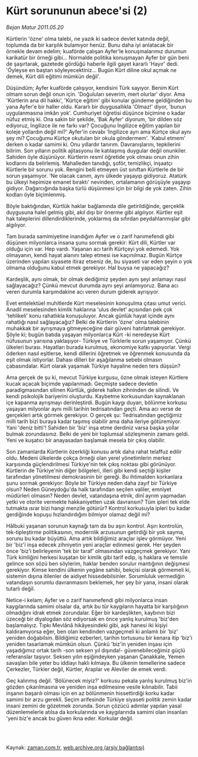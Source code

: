 # Kürt sorununun abece'si (2)

*Bejan Matur 2011.05.20*

<td class="columnist-detail">
<p>Kürtlerin 'özne' olma talebi, ne yazık ki sadece devlet katında değil, toplumda da bir karşılık bulamıyor henüz. Bunu daha iyi anlatacak bir örnekle devam edelim; kuaförde çalışan Ayfer'le konuşmalarımız durumun karikatür bir örneği gibi... Normalde politika konuşmayan Ayfer bir gün beni de şaşırtarak, gazetede gördüğü haberle ilgili gayet kararlı 'Hayır' dedi. 'Öyleyse en baştan söyleyecektiniz... Bugün Kürt diline okul açmak ne demek, Kürt dili eğitimi mümkün değil'.</p>
<p>
<div id="haberMetinDiv">
<p>Düşündüm; Ayfer kuaförde çalışıyor, kendisini Türk sayıyor. Benim Kürt olmam sorun değil onun için. 'Doğuluları severim, mert olurlar' diyor. Ama 'Kürtlerin ana dil hakkı', 'Kürtçe eğitim' gibi konular gündeme geldiğinden bu yana Ayfer'e bir haller oldu. Kararlı bir duygusallıkla 'Olmaz!' diyor, 'bunun uygulanmasına imkân yok'. Cumhuriyet öğretisi düşünce biçimine o kadar nüfuz etmiş ki. Ona sakin bir şekilde, 'Bak Ayfer' diyorum, 'bir dilden söz ediyoruz, İngilizce ile ne farkı var? Çocuğunu İngilizce eğitim yapılan bir koleje yollardın değil mi?' Ayfer'in cevabı 'İngilizce ayrı ama Kürtçe okul aynı şey mi? Çocuğumu Kürtçe okutulan bir okula göndermem'. 'Kabul etmem' derken o kadar samimi ki. Onu yıllardır tanırım. Davranışlarını, tepkilerini bilirim. Son yılların politik ajitasyonu ile katılaşmış duygular değil onunkiler. Sahiden öyle düşünüyor. Kürtlerin resmî öğretide yok olması onun zihin kodlarını da belirlemiş. Mahalleden tanıdığı, şoför, temizlikçi, inşaatçı Kürtlerle bir sorunu yok. Rengini belli etmeyen üst sınıftan Kürtlerle de bir sorun yaşamıyor. 'Ne olacak canım, aynı ülkede yaşayıp gidiyoruz. Atatürk bu ülkeyi hepimize emanet bıraktı' nevinden, ortalamanın görüşüyle yaşayıp gidiyor. Dağarcığında başka türlü düşünmesi için bir bilgi de yok zaten. Zihin kodları öyle biçimlenmiş.
<p>Böyle baktığından, Kürtlük haklar bağlamında dile getirildiğinde, gerçeklik duygusuna halel gelmiş gibi, akıl dışı bir önerme gibi algılıyor. Kürtler eşit hak taleplerini dillendirdiklerinde, yoklarmış da sıfırdan peydahlanmışlar gibi algılıyor. 
<p>Tam burada samimiyetine inandığım Ayfer ve o zarif hanımefendi gibi düşünen milyonlarca insana şunu sormak gerekir: Kürt dili, Kürtler var olduğu için var. Hep vardı. Yaşanan acı tarih Kürtçeyi yok edemedi. Yok olmayanın, kendi hayat alanını talep etmesi ise kaçınılmaz. Bugün Kürtçe üzerinden yapılan siyasete itiraz etseniz de, bu siyaseti var eden şeyin o yok olmama olduğunu kabul etmek gerekiyor. Hal buysa ne yapacağız? 
<p>Kardeşlik, aynı olmak, bir olmak dediğimiz şeyden aynı şeyi anlamayı nasıl sağlayacağız? Çünkü mevcut durumda aynı şeyi anlamıyoruz. Bana acı veren durumla karşımdakine acı veren durum giderek ayrışıyor.
<p>Evet entelektüel muhitlerde Kürt meselesinin konuşulma çıtası umut verici. Anadil meselesinden kimlik haklarına 'ulus devlet' açısından pek çok 'tehlikeli' konu rahatlıkla konuşuluyor. Ancak günlük hayat içinde aynı rahatlığı nasıl sağlayacağız? Belki de Kürtlerin 'özne' olma talebinin muhakkak bir ayrışmaya gitmeyeceğine dair güveni hatırlatmak gerekiyor. Şöyle ki; bugün batıda yaşayan milyonlarca Kürt -ki neredeyse Kürt nüfusunun yarısına yaklaşıyor- Türkiye ve Türklerle sorun yaşamıyor. Çünkü ülkeleri burası. Hayatları burada kurulmuş, ekonomiye katkı yapıyorlar. Vergi öderken nasıl eşitlerse, kendi dillerini öğretmek ve öğrenmek konusunda da eşit olmak istiyorlar. Dahası dilleri bir aşağılanma sebebi olmasın çabasındalar. Kürt olarak yaşamak Türkiye hayaline neden ters düşsün?
<p>Ama gerçek de şu ki, mevcut Türkiye kurgusu, özne olmak isteyen Kürtlere kucak açacak biçimde yapılanmadı. Geçmişte sadece devletin paradigmasından silinen Kürtlük, giderek halkın zihninden de silindi. Ve kendi psikolojik bariyerini oluşturdu. Kaybetme korkusundan kaynaklanan içe kapanma ayrışmayı derinleştirdi. Bugün kaygı duyan, bölünme korkusu yaşayan milyonlar aynı milli tarihin tedrisatından geçti. Ama acı verse de gerçekleri artık görmek gerekiyor. O gerçek şu: Tedrisatından geçtiğimiz milli tarih bizi buraya kadar taşımış olabilir ama daha ileriye götüremiyor. Yani 'deniz bitti'! Sahiden bir 'biz' inşa etme derdiniz varsa başka yollar bulmak zorundasınız. Belki de yeni bir toplumsal sözleşmenin zamanı geldi. Yeni ve kuşatıcı bir anayasadan başlamak mesela bir çıkış olabilir.
<p>Son zamanlarda Kürtlerin özerkliği konusu artık daha rahat telaffuz edilir oldu. Medeni ülkelerde çokça örneği olan yerel yönetimlerin merkez karşısında güçlendirilmesi Türkiye'nin tek çıkış noktası gibi görünüyor. Kürtlerin de Türkiye'nin diğer bölgeleri, illeri gibi kendi seçtiği kişiler tarafından yönetilmesi demokrasinin bir gereği. Bu ihtimalden korkanlara şunu sormak gerekiyor: Böyle bir Türkiye neden daha zayıf bir Türkiye olsun? Neden Güneydoğu'da halk tarafından seçilen valiler, emniyet müdürleri olmasın? Neden devlet, vatandaşına etnik, dinî ayrım yapmadan yetki ve otorite vermekte hakkaniyetten uzak davransın? Tüm ipleri tek elde tutmakta ısrar bizi hangi menzile götürür? Kontrol korkusuyla ipleri bu kadar gerdiğinde kopuşu hızlandırdığını bilmiyor olamaz değil mi?
<p>Hâlbuki yaşanan sorunun kaynağı tam da bu aşırı kontrol. Aşırı kontrolün, tek-tipleştirme politikasının, modernlik arzusunun getirdiği bir yok sayma, sorunu bu kadar büyüttü. Ama artık bildiğimiz araçlar işlev görmüyor. Yeni bir 'biz'i inşa edecek zihniyetin yeni araçlar edinmesi gerek. Her şeyden önce 'biz'i belirleyenin 'tek bir taraf' olmasından vazgeçmek gerekiyor. Yani Türk kimliğini herkesi kuşatan bir kimlik gibi tarif edip, iş haklara ve temsile gelince son sözü ben söylerim, haklar benden sorulur mantığının değişmesi gerekiyor. Kimse kendini ülkenin yegâne sahibi, bekçisi olarak görmemeli ki, sistemin dışına itilenler de aidiyet hissedebilsinler. Sorumluluk vermediğin vatandaşın sorumlu davranmasını beklemek, her şey bir yana, insani olarak tutarlı değil.
<p>Netice-i kelam; Ayfer ve o zarif hanımefendi gibi milyonlarca insan kaygılarında samimi olsalar da, artık bu tür kaygıların hayatta bir karşılığının olmadığını idrak etmek zorundalar. Eğer bir kardeşlikten, kaybının bizi üzeceği bir diyalogdan söz ediyorsak en önce yanlış kurulmuş 'biz'den başlamalıyız. Tıpkı Mevlânâ hikâyesindeki gibi, aşk hanesi iki kişiyi kaldıramıyorsa eğer, ben olan kendinden vazgeçmeli ki anlamlı bir 'biz' yeniden doğabilsin. Bildiğimiz ezberleri, tarihin tortusunu bir kenara itip 'biz'i yeniden tasarlamak mümkün olsun. Çünkü 'biz'in yeniden inşası için yaşadığımız ortak tarih -son seksen yıl dışında!- güvenebileceğimiz güçlü referanslar taşıyor. Seksen yılın eşiğindeyken yaşanan Çanakkale, Yemen savaşları bile yeter bu iddiayı haklı kılmaya. Bu ülkenin temellerine sadece Çerkezler, Türkler değil, Kürtler, Araplar ve Aleviler de emek verdi.
<p>Geç kalınmış değil. 'Bölünecek miyiz?' korkusu pekala yanlış kurulmuş biz'in gözden çıkarılmasına ve yeniden inşa edilmesine vesile kılınabilir. Tabii inşanın başarılı olması için en az bölünmenin hissettirdiği korku kadar samimi bir arzu gerekli. Seçim arifesinde Türkiye siyaseti politik zemin kadar insani zemini de gözetmek zorunda. Sorun çözücü adımlar yapılan yasal düzenlemelerle atılsa da korkularında ve kaygılarında samimi olan insanları 'yeni biz'e ancak bu güven ikna eder. Korkular değil. </p></p></p></p></p></p></p></p></p></p></div>
</p>


<p><br>
		 </br></p></td>

Kaynak: [zaman.com.tr](http://zaman.com.tr/yazar.do?yazino=1136429), [web.archive.org (arşiv bağlantısı)](http://web.archive.org/web/20110526093855/http://www.zaman.com.tr:80/yazar.do?yazino=1136429)
